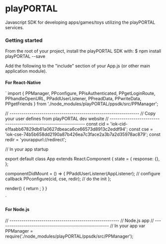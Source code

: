 # playPORTAL
Javascript SDK for developing apps/games/toys utilizing the playPORTAL services.

### Getting started
From the root of your project, install the playPORTAL SDK with:
$ npm install playPORTAL --save

Add the following to the "include" section of your App.js (or other main application module).

#### For React-Native
`
    import { PPManager, PPconfigure, PPisAuthenticated, PPgetLoginRoute, PPhandleOpenURL, PPaddUserListener,  PPreadData, PPwriteData, PPgetFriends } from './node_modules/playPORTAL/ppsdk/src/PPManager';


// -----------------------------------------------------------------
// Copy your user defines from playPORTAL dev website
// -----------------------------------------------------------------
const cid = 'iok-cid-e1faabb67829db61a0627dbeaca6ce66573d8913c2eddf94';
const cse = 'iok-cse-74b5b658dd2190a87b426ea7c3face2a3b7a2d35978ac879';
const redir = 'yourappurl://redirect';

// In your app startup

export default class App extends React.Component {
  state = {
    response: {},
  };

  componentDidMount = () => {
    PPaddUserListener(AppListener); // configure callback
    PPconfigure(cid, cse, redir); // do the init
  };

  render() {
    return <RootStack />;
  }
}

`

#### For Node.js
// -------------------------------------------------------
// Node.js app
// -------------------------------------------------------
// In your app
var PPManager = require('./node_modules/playPORTAL/ppsdk/src/PPManager');

